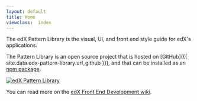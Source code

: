 ```yaml
---
layout: default
title: Home
viewclass:  index
---
```


The edX Pattern Library is the visual, UI, and front end style guide for edX's applications.

The Pattern Library is an open source project that is hosted on 
[GitHub]({{ site.data.edx-pattern-library.url_github }}), and that can be installed as an 
[npm package](https://www.npmjs.com/package/edx-pattern-library).

[![edX Pattern Library](https://nodei.co/npm/edx-pattern-library.png?downloads=true&downloadRank=true&stars=true)](https://nodei.co/npm/edx-pattern-library/)

You can read more on the [edX Front End Development wiki](https://2u-internal.atlassian.net/wiki/spaces/FEDX/overview).
